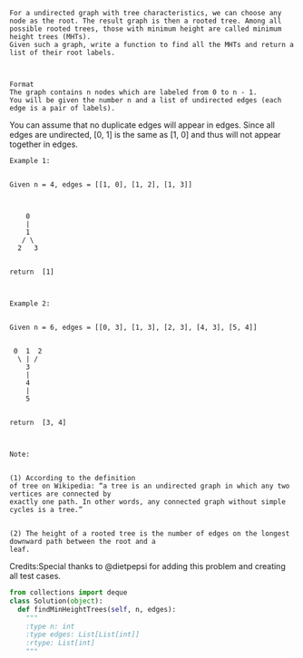 
    For a undirected graph with tree characteristics, we can choose any node as the root. The result graph is then a rooted tree. Among all possible rooted trees, those with minimum height are called minimum height trees (MHTs).
    Given such a graph, write a function to find all the MHTs and return a list of their root labels.



    Format
    The graph contains n nodes which are labeled from 0 to n - 1.
    You will be given the number n and a list of undirected edges (each edge is a pair of labels).

 
You can assume that no duplicate edges will appear in edges. Since all edges are
    undirected, [0, 1] is the same as [1, 0] and thus will not appear together in
    edges.


    Example 1:


    Given n = 4, edges = [[1, 0], [1, 2], [1, 3]]



        0
        |
        1
       / \
      2   3


    return  [1]



    Example 2:


    Given n = 6, edges = [[0, 3], [1, 3], [2, 3], [4, 3], [5, 4]]


     0  1  2
      \ | /
        3
        |
        4
        |
        5


    return  [3, 4]



    Note:


    (1) According to the definition
    of tree on Wikipedia: “a tree is an undirected graph in which any two vertices are connected by
    exactly one path. In other words, any connected graph without simple cycles is a tree.”


    (2) The height of a rooted tree is the number of edges on the longest downward path between the root and a
    leaf.


Credits:Special thanks to @dietpepsi for adding this problem and creating all test cases.


```python
from collections import deque
class Solution(object):
  def findMinHeightTrees(self, n, edges):
    """
    :type n: int
    :type edges: List[List[int]]
    :rtype: List[int]
    """
```
